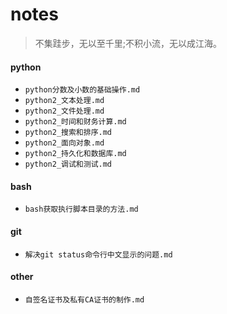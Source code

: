 # notes
>不集跬步，无以至千里;不积小流，无以成江海。 

#### python
* `python分数及小数的基础操作.md`
* `python2_文本处理.md`
* `python2_文件处理.md`
* `python2_时间和财务计算.md`
* `python2_搜索和排序.md`
* `python2_面向对象.md`
* `python2_持久化和数据库.md`
* `python2_调试和测试.md`

#### bash
* `bash获取执行脚本目录的方法.md`

#### git
* `解决git status命令行中文显示的问题.md`

#### other
* `自签名证书及私有CA证书的制作.md`
